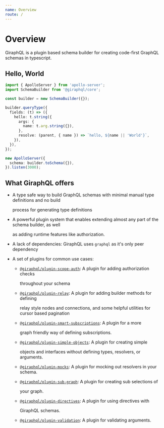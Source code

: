 ```yaml
---
name: Overview
route: /
---
```


# Overview

GiraphQL is a plugin based schema builder for creating code-first GraphQL schemas in typescript.

## Hello, World

```typescript
import { ApolloServer } from 'apollo-server';
import SchemaBuilder from '@giraphql/core';

const builder = new SchemaBuilder({});

builder.queryType({
  fields: (t) => ({
    hello: t.string({
      args: {
        name: t.arg.string({}),
      },
      resolve: (parent, { name }) => `hello, ${name || 'World'}`,
    }),
  }),
});

new ApolloServer({
  schema: builder.toSchema({}),
}).listen(3000);
```

## What GiraphQL offers

* A type safe way to build GraphQL schemas with minimal manual type definitions and no build

  process for generating type definitions

* A powerful plugin system that enables extending almost any part of the schema builder, as well

  as adding runtime features like authorization.

* A lack of dependencies: GiraphQL uses `graphql` as it's only peer dependency
* A set of plugins for common use cases:
  * [`@giraphql/plugin-scope-auth`](plugins/scope-auth.md): A plugin for adding authorization checks

    throughout your schema

  * [`@giraphql/plugin-relay`](plugins/relay.md): A plugin for adding builder methods for defining

    relay style nodes and connections, and some helpful utilities for cursor based pagination

  * [`@giraphql/plugin-smart-subscriptions`](plugins/smart-subscriptions.md): A plugin for a more

    graph friendly way of defining subscriptions.

  * [`@giraphql/plugin-simple-objects`](plugins/simple-objects.md): A plugin for creating simple

    objects and interfaces without defining types, resolvers, or arguments.

  * [`@giraphql/plugin-mocks`](plugins/mocks.md): A plugin for mocking out resolvers in your schema.
  * [`@giraphql/plugin-sub-graph`](plugins/sub-graph.md): A plugin for creating sub selections of

    your graph.

  * [`@giraphql/plugin-directives`](plugins/directives.md): A plugin for using directives with

    GiraphQL schemas.

  * [`@giraphql/plugin-validation`](plugins/validation.md): A plugin for validating arguments.


